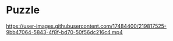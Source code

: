 # Puzzle
https://user-images.githubusercontent.com/17484400/219817525-9bb47064-5843-4f8f-bd70-50f56dc216c4.mp4
